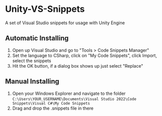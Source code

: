 # Unity-VS-Snippets
A set of Visual Studio snippets for usage with Unity Engine

## Automatic Installing
1. Open up Visual Studio and go to "Tools > Code Snippets Manager"
2. Set the language to CSharp, click on "My Code Snippets", click Import, select the snippets
3. Hit the OK button, if a dialog box shows up just select "Replace"

## Manual Installing
1. Open your Windows Explorer and navigate to the folder 
```C:\Users\YOUR_USERNAME\Documents\Visual Studio 2022\Code Snippets\Visual C#\My Code Snippets```
2. Drag and drop the .snippets file in there